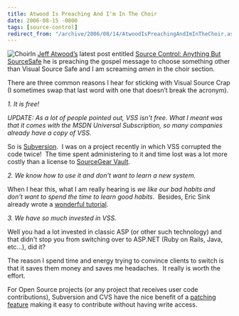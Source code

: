 ```yaml
---
title: Atwood Is Preaching And I'm In The Choir
date: 2006-08-15 -0800
tags: [source-control]
redirect_from: "/archive/2006/08/14/AtwoodIsPreachingAndImInTheChoir.aspx/"
---
```


![Choir](https://haacked.com/images/AtwoodIsPreachingAndImInTheChoir_CE5B/choir_thumb6.jpg)In
[Jeff Atwood’s](http://www.codinghorror.com/blog/ "Jeff Atwood's Blog")
latest post entitled [Source Control: Anything But
SourceSafe](http://www.codinghorror.com/blog/archives/000660.html "Atwood on Source Control")
he is preaching the gospel message to choose something other than Visual
Source Safe and I am screaming *amen* in the choir section.

There are three common reasons I hear for sticking with Visual Source
Crap (I sometimes swap that last word with one that doesn’t break the
acronym).

*1. It is free!*

*UPDATE: As a lot of people pointed out, VSS isn't free. What I meant
was that it comes with the MSDN Universal Subscription, so many
companies already have a copy of VSS.*

So is
[Subversion](http://subversion.tigris.org/ "Subversion on Tigris").  I
was on a project recently in which VSS corrupted the code twice!  The
time spent administering to it and time lost was a lot more costly than
a license to [SourceGear
Vault](http://www.sourcegear.com/vault/ "Vault").

*2. We know how to use it and don’t want to learn a new system.*

When I hear this, what I am really hearing is *we like our bad habits
and don't want to spend the time to learn good habits*.  Besides, Eric
Sink already wrote a [wonderful
tutorial](http://www.ericsink.com/scm/source_control.html "Source Control Howto").

*3. We have so much invested in VSS.*

Well you had a lot invested in classic ASP (or other such technology)
and that didn't stop you from switching over to ASP.NET (Ruby on Rails,
Java, etc...), did it?

The reason I spend time and energy trying to convince clients to switch
is that it saves them money and saves me headaches.  It really is worth
the effort.

For Open Source projects (or any project that receives user code
contributions), Subversion and CVS have the nice benefit of a [patching
feature](http://www.hanselman.com/blog/ExampleHowToContributeAPatchToAnOpenSourceProjectLikeDasBlog.aspx "Contribute a patch")
making it easy to contribute without having write access.

